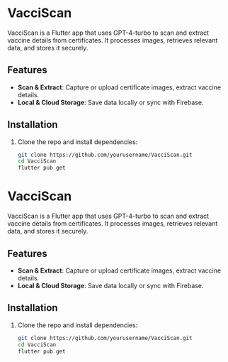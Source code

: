 # VacciScan

VacciScan is a Flutter app that uses GPT-4-turbo to scan and extract vaccine details from certificates. It processes images, retrieves relevant data, and stores it securely.

## Features

- **Scan & Extract**: Capture or upload certificate images, extract vaccine details.
- **Local & Cloud Storage**: Save data locally or sync with Firebase.

## Installation

1. Clone the repo and install dependencies:
   ```bash
   git clone https://github.com/yourusername/VacciScan.git
   cd VacciScan
   flutter pub get
# VacciScan

VacciScan is a Flutter app that uses GPT-4-turbo to scan and extract vaccine details from certificates. It processes images, retrieves relevant data, and stores it securely.

## Features

- **Scan & Extract**: Capture or upload certificate images, extract vaccine details.
- **Local & Cloud Storage**: Save data locally or sync with Firebase.

## Installation

1. Clone the repo and install dependencies:
   ```bash
   git clone https://github.com/yourusername/VacciScan.git
   cd VacciScan
   flutter pub get
